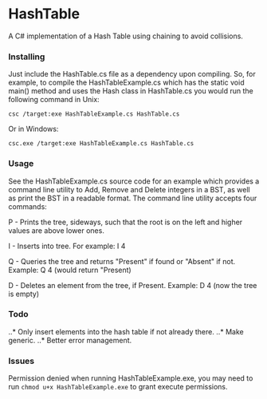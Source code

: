 # HashTable
A C# implementation of a Hash Table using chaining to avoid collisions.

### Installing
Just include the HashTable.cs file as a dependency upon compiling. So, for example, to compile the HashTableExample.cs which has the static void main() method and uses the Hash class in HashTable.cs you would run the following command in Unix:
```
csc /target:exe HashTableExample.cs HashTable.cs
```
Or in Windows:
```
csc.exe /target:exe HashTableExample.cs HashTable.cs
```
### Usage
See the HashTableExample.cs source code for an example which provides a command line utility to Add, Remove and Delete integers in a BST, as well as print the BST in a readable format. The command line utility accepts four commands:

P - Prints the tree, sideways, such that the root is on the left and higher values are above lower ones.

I <int> - Inserts <int> into tree. For example: I 4 
  
Q <int> - Queries the tree and returns "Present" if found or "Absent" if not. Example: Q 4 (would return "Present)
  
D <int> - Deletes an element from the tree, if Present. Example: D 4 (now the tree is empty)

### Todo
..* Only insert elements into the hash table if not already there.
..* Make generic.
..* Better error management.

### Issues
Permission denied when running HashTableExample.exe, you may need to run `chmod u+x HashTableExample.exe` to grant execute permissions.

